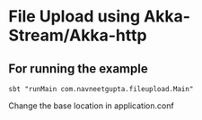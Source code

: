 # File Upload using Akka-Stream/Akka-http

## For running the example
  ```sbt "runMain com.navneetgupta.fileupload.Main"```

Change the base location in application.conf
